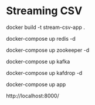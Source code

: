 # Streaming CSV

docker build -t stream-csv-app .

docker-compose up redis -d

docker-compose up zookeeper -d

docker-compose up kafka

docker-compose up kafdrop -d

docker-compose up app

http://localhost:8000/
